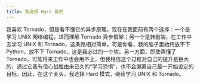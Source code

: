 ```yaml
---
title: 我选择 Hard 模式
---
```


我喜欢 Tornado，但是看不懂它的异步原理。现在在我面前有两个选择：一个是学习 UNIX 网络编程，进而理解 Tornado 异步框架；另一个是转前端，在工作中去学习 UNIX 和 Tornado，这条路相对简单。可是你看，我的脑子里始终放不下 Python，放不下 Tornado，这是我必过的一个坎。另一方面，即使弄懂了 Tornado，可能将来工作中也会用不上，但我相信这个过程对自己的提升是巨大的，通过它我有信心战胜由来已久的“学习恐惧”，也不会偏离自己最一开始设定的目标。因此，在这个关头，我选择 Hard 模式，继续学习 UNIX 和 Tornado。
